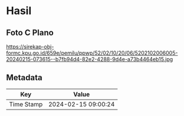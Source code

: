 # Hasil

## Foto C Plano

https://sirekap-obj-formc.kpu.go.id/659e/pemilu/ppwp/52/02/10/20/06/5202102006005-20240215-073615--b7fb94d4-82e2-4288-9d4e-a73b4464eb15.jpg


## Metadata

| Key        | Value               |
| ---------- | ------------------- |
| Time Stamp | 2024-02-15 09:00:24 |



